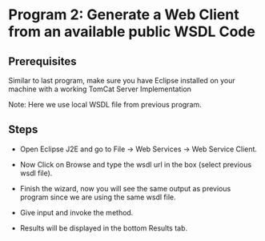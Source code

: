 # Program 2: Generate a Web Client from an available public WSDL Code

## Prerequisites

Similar to last program, make sure you have Eclipse installed on your machine with a working TomCat Server Implementation

Note: Here we use local WSDL file from previous program.

## Steps

- Open Eclipse J2E and go to File -> Web Services -> Web Service Client.

- Now Click on Browse and type the wsdl url in the box (select previous wsdl file).

- Finish the wizard, now you will see the same output as previous program since we are using the same wsdl file.

- Give input and invoke the method.

- Results will be displayed in the bottom Results tab.